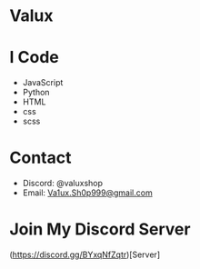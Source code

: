 # Valux
# I Code

- JavaScript
- Python
- HTML
- css
- scss

# Contact

- Discord: @valuxshop
- Email: Va1ux.Sh0p999@gmail.com

# Join My Discord Server

(https://discord.gg/BYxqNfZqtr)[Server]
